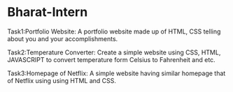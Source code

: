 # Bharat-Intern

Task1:Portfolio Website:
A portfolio website made up of HTML, CSS telling about you and your accomplishments.

Task2:Temperature Converter:
Create a simple website using CSS, HTML, JAVASCRIPT to convert temperature form Celsius to Fahrenheit and etc.

Task3:Homepage of Netflix:
A simple website having similar homepage that of Netflix using using HTML and CSS.
